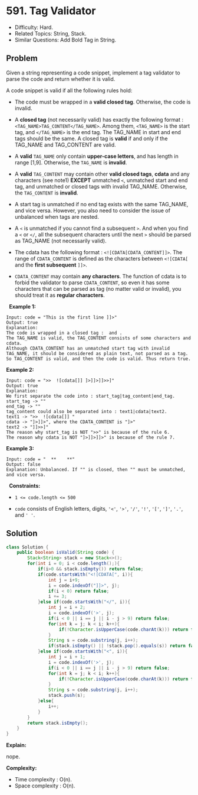# 591. Tag Validator

- Difficulty: Hard.
- Related Topics: String, Stack.
- Similar Questions: Add Bold Tag in String.

## Problem

Given a string representing a code snippet, implement a tag validator to parse the code and return whether it is valid.

A code snippet is valid if all the following rules hold:


	
- The code must be wrapped in a **valid closed tag**. Otherwise, the code is invalid.
	
- A **closed tag** (not necessarily valid) has exactly the following format : ```<TAG_NAME>TAG_CONTENT</TAG_NAME>```. Among them, ```<TAG_NAME>``` is the start tag, and ```</TAG_NAME>``` is the end tag. The TAG_NAME in start and end tags should be the same. A closed tag is **valid** if and only if the TAG_NAME and TAG_CONTENT are valid.
	
- A **valid** ```TAG_NAME``` only contain **upper-case letters**, and has length in range [1,9]. Otherwise, the ```TAG_NAME``` is **invalid**.
	
- A **valid** ```TAG_CONTENT``` may contain other **valid closed tags**, **cdata** and any characters (see note1) **EXCEPT** unmatched ```<```, unmatched start and end tag, and unmatched or closed tags with invalid TAG_NAME. Otherwise, the ```TAG_CONTENT``` is **invalid**.
	
- A start tag is unmatched if no end tag exists with the same TAG_NAME, and vice versa. However, you also need to consider the issue of unbalanced when tags are nested.
	
- A ```<``` is unmatched if you cannot find a subsequent ```>```. And when you find a ```<``` or ```</```, all the subsequent characters until the next ```>``` should be parsed as TAG_NAME (not necessarily valid).
	
- The cdata has the following format : ```<![CDATA[CDATA_CONTENT]]>```. The range of ```CDATA_CONTENT``` is defined as the characters between ```<![CDATA[``` and the **first subsequent** ```]]>```.
	
- ```CDATA_CONTENT``` may contain **any characters**. The function of cdata is to forbid the validator to parse ```CDATA_CONTENT```, so even it has some characters that can be parsed as tag (no matter valid or invalid), you should treat it as **regular characters**.


 
**Example 1:**

```
Input: code = "This is the first line ]]>"
Output: true
Explanation: 
The code is wrapped in a closed tag :  and . 
The TAG_NAME is valid, the TAG_CONTENT consists of some characters and cdata. 
Although CDATA_CONTENT has an unmatched start tag with invalid TAG_NAME, it should be considered as plain text, not parsed as a tag.
So TAG_CONTENT is valid, and then the code is valid. Thus return true.
```

**Example 2:**

```
Input: code = ">>  ![cdata[]] ]>]]>]]>>]"
Output: true
Explanation:
We first separate the code into : start_tag|tag_content|end_tag.
start_tag -> ""
end_tag -> ""
tag_content could also be separated into : text1|cdata|text2.
text1 -> ">>  ![cdata[]] "
cdata -> "]>]]>", where the CDATA_CONTENT is "]>"
text2 -> "]]>>]"
The reason why start_tag is NOT ">>" is because of the rule 6.
The reason why cdata is NOT "]>]]>]]>" is because of the rule 7.
```

**Example 3:**

```
Input: code = "  **    **"
Output: false
Explanation: Unbalanced. If "" is closed, then "" must be unmatched, and vice versa.
```

 
**Constraints:**


	
- ```1 <= code.length <= 500```
	
- ```code``` consists of English letters, digits, ```'<'```, ```'>'```, ```'/'```, ```'!'```, ```'['```, ```']'```, ```'.'```, and ```' '```.



## Solution

```java
class Solution {
    public boolean isValid(String code) {
        Stack<String> stack = new Stack<>();
        for(int i = 0; i < code.length();){
            if(i>0 && stack.isEmpty()) return false;
            if(code.startsWith("<![CDATA[", i)){
                int j = i+9;
                i = code.indexOf("]]>", j);
                if(i < 0) return false;
                i += 3;
            }else if(code.startsWith("</", i)){
                int j = i + 2;
                i = code.indexOf('>', j);
                if(i < 0 || i == j || i - j > 9) return false;
                for(int k = j; k < i; k++){
                    if(!Character.isUpperCase(code.charAt(k))) return false;
                }
                String s = code.substring(j, i++);
                if(stack.isEmpty() || !stack.pop().equals(s)) return false;
            }else if(code.startsWith("<", i)){
                int j = i + 1;
                i = code.indexOf('>', j);
                if(i < 0 || i == j || i - j > 9) return false;
                for(int k = j; k < i; k++){
                    if(!Character.isUpperCase(code.charAt(k))) return false;
                }
                String s = code.substring(j, i++);
                stack.push(s);
            }else{
                i++;
            }
        }
        return stack.isEmpty();
    }
}
```

**Explain:**

nope.

**Complexity:**

* Time complexity : O(n).
* Space complexity : O(n).

